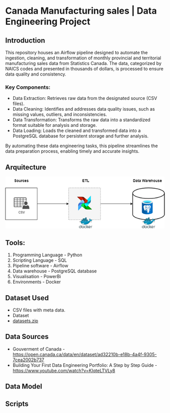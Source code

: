 # Canada Manufacturing sales | Data Engineering Project

## Introduction

This repository houses an Airflow pipeline designed to automate the ingestion, cleaning, and transformation of monthly provincial and territorial manufacturing sales data from Statistics Canada. The data, categorized by NAICS codes and presented in thousands of dollars, is processed to ensure data quality and consistency.

### Key Components:

*  Data Extraction: Retrieves raw data from the designated source (CSV files).
*  Data Cleaning: Identifies and addresses data quality issues, such as missing values, outliers, and inconsistencies.
*  Data Transformation: Transforms the raw data into a standardized format suitable for analysis and storage.
*  Data Loading: Loads the cleaned and transformed data into a PostgreSQL database for persistent storage and further analysis.

By automating these data engineering tasks, this pipeline streamlines the data preparation process, enabling timely and accurate insights.


## Arquitecture
![Arquitecture](Arquitecture/Arquitecture.png)


## Tools:
1.  Programming Language - Python
2.  Scripting Language - SQL
3.  Pipeline software - Airflow
4.  Data warehouse - PostgreSQL database
5.  Visualisation - PowerBi
6.  Environments - Docker

## Dataset Used
*  CSV files with meta data.
*  Dataset
*  [datasets.zip](Datasets/datasets.zip)



## Data Sources

-  Gouverment of Canada - https://open.canada.ca/data/en/dataset/ad32210b-e18b-4a4f-9305-7cea2002b737
-  Building Your First Data Engineering Portfolio: A Step by Step Guide - https://www.youtube.com/watch?v=KIqteLTVLy8

## Data Model


## Scripts



